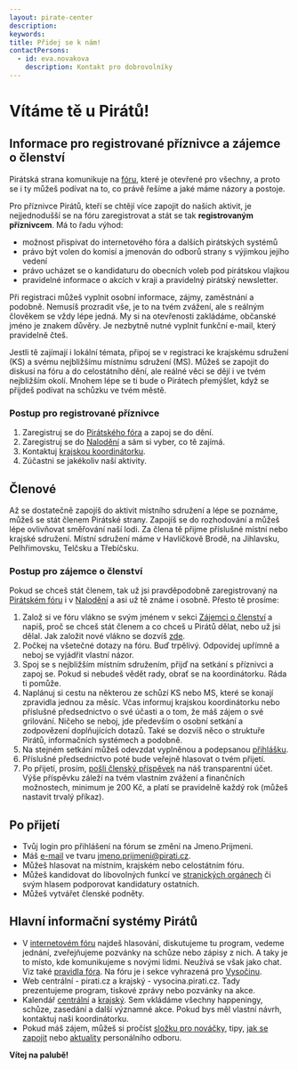 ```yaml
---
layout: pirate-center
description:
keywords: 
title: Přidej se k nám!
contactPersons:
  - id: eva.novakova
    description: Kontakt pro dobrovolníky
---
```


# Vítáme tě u Pirátů!

## Informace pro registrované příznivce a zájemce o členství
Pirátská strana komunikuje na [fóru](https://forum.pirati.cz/), které je otevřené pro všechny, a proto se i ty můžeš podívat na to, co právě řešíme a jaké máme názory a postoje.

Pro příznivce Pirátů, kteří se chtějí více zapojit do našich aktivit, je nejjednodušší se na fóru zaregistrovat a stát se tak **registrovaným příznivcem**. Má to řadu výhod:

* možnost přispívat do internetového fóra a dalších pirátských systémů
* právo být volen do komisí a jmenován do odborů strany s výjimkou jejího vedení
* právo ucházet se o kandidaturu do obecních voleb pod pirátskou vlajkou
* pravidelné informace o akcích v kraji a pravidelný pirátský newsletter.

Při registraci můžeš vyplnit osobní informace, zájmy, zaměstnání a podobně. Nemusíš prozradit vše, je to na tvém zvážení, ale s reálným člověkem se vždy lépe jedná. My si na otevřenosti zakládáme, občanské jméno je znakem důvěry. Je nezbytně nutné vyplnit funkční e-mail, který pravidelně čteš.

Jestli tě zajímají i lokální témata, připoj se v registraci ke krajskému sdružení (KS) a svému nejbližšímu místnímu sdružení (MS). Můžeš se zapojit do diskusí na fóru a do celostátního dění, ale reálné věci se dějí i ve tvém nejbližším okolí. Mnohem lépe se ti bude o Pirátech přemýšlet, když se přijdeš podívat na schůzku ve tvém městě.

### Postup pro registrované příznivce

1. Zaregistruj se do [Pirátského fóra](https://forum.pirati.cz/) a zapoj se do dění.
1. Zaregistruj se do [Nalodění](https://nalodeni.pirati.cz) a sám si vyber, co tě zajímá.
1. Kontaktuj [krajskou koordinátorku](https://wiki.pirati.cz/regiony/vysocina/nalod_se).
1. Zúčastni se jakékoliv naší aktivity.

## Členové
Až se dostatečně zapojíš do aktivit místního sdružení a lépe se poznáme, můžeš se stát členem Pirátské strany. Zapojíš se do rozhodování a můžeš lépe ovlivňovat směřování naší lodi. Za člena tě přijme příslušné místní nebo krajské sdružení. Místní sdružení máme v Havlíčkově Brodě, na Jihlavsku, Pelhřimovsku, Telčsku a Třebíčsku.

### Postup pro zájemce o členství

Pokud se chceš stát členem, tak už jsi pravděpodobně zaregistrovaný na [Pirátském fóru](https://forum.pirati.cz/) i v [Nalodění](https://nalodeni.pirati.cz) a asi už tě známe i osobně. Přesto tě prosíme:

1. Založ si ve fóru vlákno se svým jménem v sekci [Zájemci o členství](https://forum.pirati.cz/viewforum.php?f=449) a napiš, proč se chceš stát členem a co chceš u Pirátů dělat, nebo už jsi dělal. Jak založit nové vlákno se dozvíš [zde](https://wiki.pirati.cz/ao/navody/forum).
1. Počkej na všetečné dotazy na fóru. Buď trpělivý. Odpovídej upřímně a neboj se vyjádřit vlastní názor.
1. Spoj se s nejbližším místním sdružením, přijď na setkání s příznivci a zapoj se. Pokud si nebudeš vědět rady, obrať se na koordinátorku. Ráda ti pomůže.
1. Naplánuj si cestu na některou ze schůzí KS nebo MS, které se konají zpravidla jednou za měsíc. Včas informuj krajskou koordinátorku nebo příslušné předsednictvo o své účasti a o tom, že máš zájem o své grilování. Ničeho se neboj, jde především o osobní setkání a zodpovězení doplňujících dotazů. Také se dozvíš něco o struktuře Pirátů, informačních systémech a podobně.
1. Na stejném setkání můžeš odevzdat vyplněnou a podepsanou [přihlášku](https://wiki.pirati.cz/ao/sablony/start).
1. Příslušné předsednictvo poté bude veřejně hlasovat o tvém přijetí.
1. Po přijetí, prosím, [pošli členský příspěvek](https://wiki.pirati.cz/fo/navody/prispevek) na náš transparentní účet. Výše příspěvku záleží na tvém vlastním zvážení a finančních možnostech, minimum je 200 Kč, a platí se pravidelně každý rok (můžeš nastavit trvalý příkaz).

## Po přijetí
* Tvůj login pro přihlášení na fórum se změní na Jmeno.Prijmeni.
* Máš [e-mail](https://wiki.pirati.cz/to/navody/mail?redirect=1) ve tvaru jmeno.prijmeni@pirati.cz.
* Můžeš hlasovat na místním, krajském nebo celostátním fóru.
* Můžeš kandidovat do libovolných funkcí ve [stranických orgánech](https://wiki.pirati.cz/rules/organizace) či svým hlasem podporovat kandidatury ostatních.
* Můžeš vytvářet členské podněty.

## Hlavní informační systémy Pirátů
* V [internetovém fóru](https://forum.pirati.cz/) najdeš hlasování, diskutujeme tu program, vedeme jednání, zveřejňujeme pozvánky na schůze nebo zápisy z nich. A taky je to místo, kde komunikujeme s novými lidmi. Neužívá se však jako chat. Viz také [pravidla fóra](https://wiki.pirati.cz/ao/pravidla/forum). Na fóru je i sekce vyhrazená pro [Vysočinu](https://forum.pirati.cz/viewforum.php?f=84).
* Web centrální - pirati.cz a krajský - vysocina.pirati.cz. Tady prezentujeme program, tiskové zprávy nebo pozvánky na akce.
* Kalendář [centrální](https://www.pirati.cz/pripoj-se/kalendar/) a [krajský](https://calendar.google.com/calendar/u/0/embed?src=r26esfjiivuu9temt46dholqhs@group.calendar.google.com&ctz=Europe/Prague). Sem vkládáme všechny happeningy, schůze, zasedání a další významné akce. Pokud bys měl vlastní návrh, kontaktuj naši koordinátorku.
* Pokud máš zájem, můžeš si pročíst [složku pro nováčky](https://drive.google.com/drive/u/0/folders/0BxHTLyJwGFGoSnFSU1dhX2NHS1U), tipy, [jak se zapojit](https://wiki.pirati.cz/po/navody/novacek) nebo [aktuality](https://wiki.pirati.cz/po/start) personálního odboru.

**Vítej na palubě!**
